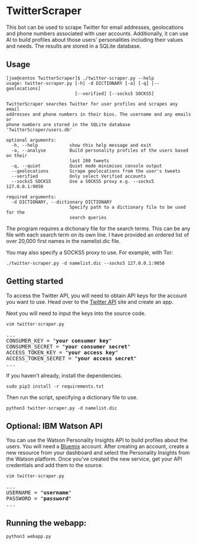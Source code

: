 # TwitterScraper
This bot can be used to scrape Twitter for email addresses, geolocations and phone numbers associated with user accounts. Additionally, it can use AI to build profiles about those users' personalities including their values and needs. The results are stored in a SQLite database.

## Usage
```
[joe@centos TwitterScraper]$ ./twitter-scraper.py --help
usage: twitter-scraper.py [-h] -d DICTIONARY [-a] [-q] [--geolocations]
                          [--verified] [--socks5 SOCKS5]

TwitterScraper searches Twitter for user profiles and scrapes any email
addresses and phone numbers in their bios. The username and any emails or
phone numbers are stored in the SQLite database 'TwitterScraper/users.db'

optional arguments:
  -h, --help            show this help message and exit
  -a, --analyse         Build personality profiles of the users based on their
                        last 200 tweets
  -q, --quiet           Quiet mode minimises console output
  --geolocations        Scrape geolocations from the user's tweets
  --verified            Only select Verified accounts
  --socks5 SOCKS5       Use a SOCKS5 proxy e.g. --socks5 127.0.0.1:9050

required arguments:
  -d DICTIONARY, --dictionary DICTIONARY
                        Specify path to a dictionary file to be used for the
                        search queries

```
The program requires a dictionary file for the search terms. This can be any file with each search term on its own line. I have provided an ordered list of over 20,000 first names in the namelist.dic file.

You may also specify a SOCKS5 proxy to use. For example, with Tor:
```
./twitter-scraper.py -d namelist.dic --socks5 127.0.0.1:9050
```
## Getting started

To access the Twitter API, you will need to obtain API keys for the account you want to use. Head over to the [Twitter API](https://apps.twitter.com/) site and create an app.

Next you will need to input the keys into the source code.
```
vim twitter-scraper.py
```
<pre>
...
CONSUMER_KEY = "<b>your consumer key</b>"
CONSUMER_SECRET = "<b>your consumer secret</b>"
ACCESS_TOKEN_KEY = "<b>your access key</b>"
ACCESS_TOKEN_SECRET = "<b>your access secret</b>"
...
</pre>
If you haven't already, install the dependencies.
```
sudo pip3 install -r requirements.txt
```
Then run the script, specifying a dictionary file to use.
```
python3 twitter-scraper.py -d namelist.dic
```

## Optional: IBM Watson API

You can use the Watson Personality Insights API to build profiles about the users. You will need a [Bluemix](https://bluemix.net) account. After creating an account, create a new resource from your dashboard and select the Personality Insights from the Watson platform. Once you've created the new service, get your API credentials and add them to the source.
```
vim twitter-scraper.py
```
<pre>
...
USERNAME = "<b>username</b>"
PASSWORD = "<b>password</b>"
...
</pre>

## Running the webapp:
```
python3 webapp.py
```
